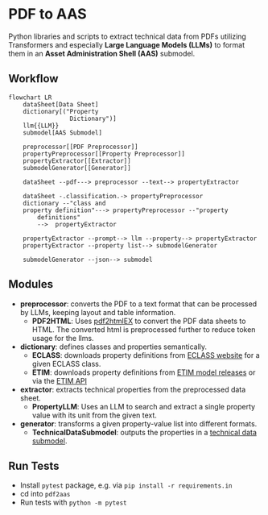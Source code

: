 # PDF to AAS

Python libraries and scripts to extract technical data from PDFs utilizing Transformers and especially **Large Language Models (LLMs)** to format them in an **Asset Administration Shell (AAS)** submodel.

## Workflow

```mermaid
flowchart LR
    dataSheet[Data Sheet]
    dictionary[("Property 
                 Dictionary")]
    llm{{LLM}}
    submodel[AAS Submodel]

    preprocessor[[PDF Preprocessor]]
    propertyPreprocessor[[Property Preprocessor]]
    propertyExtractor[[Extractor]]
    submodelGenerator[[Generator]]

    dataSheet --pdf---> preprocessor --text--> propertyExtractor

    dataSheet -.classification.-> propertyPreprocessor
    dictionary --"class and
    property definition"---> propertyPreprocessor --"property 
        definitions"
        -->  propertyExtractor

    propertyExtractor --prompt--> llm --property--> propertyExtractor
    propertyExtractor --property list--> submodelGenerator

    submodelGenerator --json--> submodel
```

## Modules

* **preprocessor**: converts the PDF to a text format that can be processed by LLMs, keeping layout and table information.
  * **PDF2HTML**: Uses [pdf2htmlEX](https://github.com/pdf2htmlEX/pdf2htmlEX) to convert the PDF data sheets to HTML.
    The converted html is preprocessed further to reduce token usage for the llms.
* **dictionary**: defines classes and properties semantically.
  * **ECLASS**: downloads property definitions from [ECLASS website](https://eclass.eu/en/eclass-standard/search-content) for a given ECLASS class.
  * **ETIM**: downloads property definitions from [ETIM model releases](https://www.etim-international.com/downloads/?_sft_downloadcategory=model-releases) or via the [ETIM API](https://etimapi.etim-international.com/)
* **extractor**: extracts technical properties from the preprocessed data sheet.
  * **PropertyLLM**: Uses an LLM to search and extract a single property value with its unit from the given text.
* **generator**: transforms a given property-value list into different formats.
  * **TechnicalDataSubmodel**: outputs the properties in a [technical data submodel](https://github.com/admin-shell-io/submodel-templates/tree/main/published/Technical_Data/1/2).

## Run Tests

* Install `pytest` package, e.g. via `pip install -r requirements.in`
* cd into `pdf2aas`
* Run tests with `python -m pytest`
